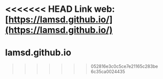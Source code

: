 <<<<<<< HEAD
Link web:
[https://lamsd.github.io/](https://lamsd.github.io/)
=======
# lamsd.github.io
>>>>>>> 052816e3c0c5ce7e21165c283be6c35ca0024435
